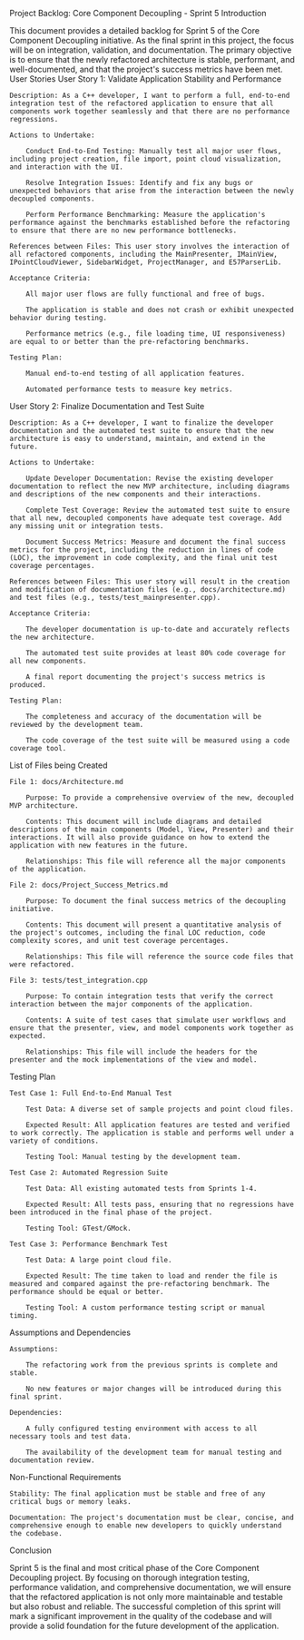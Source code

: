 Project Backlog: Core Component Decoupling - Sprint 5
Introduction

This document provides a detailed backlog for Sprint 5 of the Core Component Decoupling initiative. As the final sprint in this project, the focus will be on integration, validation, and documentation. The primary objective is to ensure that the newly refactored architecture is stable, performant, and well-documented, and that the project's success metrics have been met.
User Stories
User Story 1: Validate Application Stability and Performance

    Description: As a C++ developer, I want to perform a full, end-to-end integration test of the refactored application to ensure that all components work together seamlessly and that there are no performance regressions.

    Actions to Undertake:

        Conduct End-to-End Testing: Manually test all major user flows, including project creation, file import, point cloud visualization, and interaction with the UI.

        Resolve Integration Issues: Identify and fix any bugs or unexpected behaviors that arise from the interaction between the newly decoupled components.

        Perform Performance Benchmarking: Measure the application's performance against the benchmarks established before the refactoring to ensure that there are no new performance bottlenecks.

    References between Files: This user story involves the interaction of all refactored components, including the MainPresenter, IMainView, IPointCloudViewer, SidebarWidget, ProjectManager, and E57ParserLib.

    Acceptance Criteria:

        All major user flows are fully functional and free of bugs.

        The application is stable and does not crash or exhibit unexpected behavior during testing.

        Performance metrics (e.g., file loading time, UI responsiveness) are equal to or better than the pre-refactoring benchmarks.

    Testing Plan:

        Manual end-to-end testing of all application features.

        Automated performance tests to measure key metrics.

User Story 2: Finalize Documentation and Test Suite

    Description: As a C++ developer, I want to finalize the developer documentation and the automated test suite to ensure that the new architecture is easy to understand, maintain, and extend in the future.

    Actions to Undertake:

        Update Developer Documentation: Revise the existing developer documentation to reflect the new MVP architecture, including diagrams and descriptions of the new components and their interactions.

        Complete Test Coverage: Review the automated test suite to ensure that all new, decoupled components have adequate test coverage. Add any missing unit or integration tests.

        Document Success Metrics: Measure and document the final success metrics for the project, including the reduction in lines of code (LOC), the improvement in code complexity, and the final unit test coverage percentages.

    References between Files: This user story will result in the creation and modification of documentation files (e.g., docs/architecture.md) and test files (e.g., tests/test_mainpresenter.cpp).

    Acceptance Criteria:

        The developer documentation is up-to-date and accurately reflects the new architecture.

        The automated test suite provides at least 80% code coverage for all new components.

        A final report documenting the project's success metrics is produced.

    Testing Plan:

        The completeness and accuracy of the documentation will be reviewed by the development team.

        The code coverage of the test suite will be measured using a code coverage tool.

List of Files being Created

    File 1: docs/Architecture.md

        Purpose: To provide a comprehensive overview of the new, decoupled MVP architecture.

        Contents: This document will include diagrams and detailed descriptions of the main components (Model, View, Presenter) and their interactions. It will also provide guidance on how to extend the application with new features in the future.

        Relationships: This file will reference all the major components of the application.

    File 2: docs/Project_Success_Metrics.md

        Purpose: To document the final success metrics of the decoupling initiative.

        Contents: This document will present a quantitative analysis of the project's outcomes, including the final LOC reduction, code complexity scores, and unit test coverage percentages.

        Relationships: This file will reference the source code files that were refactored.

    File 3: tests/test_integration.cpp

        Purpose: To contain integration tests that verify the correct interaction between the major components of the application.

        Contents: A suite of test cases that simulate user workflows and ensure that the presenter, view, and model components work together as expected.

        Relationships: This file will include the headers for the presenter and the mock implementations of the view and model.

Testing Plan

    Test Case 1: Full End-to-End Manual Test

        Test Data: A diverse set of sample projects and point cloud files.

        Expected Result: All application features are tested and verified to work correctly. The application is stable and performs well under a variety of conditions.

        Testing Tool: Manual testing by the development team.

    Test Case 2: Automated Regression Suite

        Test Data: All existing automated tests from Sprints 1-4.

        Expected Result: All tests pass, ensuring that no regressions have been introduced in the final phase of the project.

        Testing Tool: GTest/GMock.

    Test Case 3: Performance Benchmark Test

        Test Data: A large point cloud file.

        Expected Result: The time taken to load and render the file is measured and compared against the pre-refactoring benchmark. The performance should be equal or better.

        Testing Tool: A custom performance testing script or manual timing.

Assumptions and Dependencies

    Assumptions:

        The refactoring work from the previous sprints is complete and stable.

        No new features or major changes will be introduced during this final sprint.

    Dependencies:

        A fully configured testing environment with access to all necessary tools and test data.

        The availability of the development team for manual testing and documentation review.

Non-Functional Requirements

    Stability: The final application must be stable and free of any critical bugs or memory leaks.

    Documentation: The project's documentation must be clear, concise, and comprehensive enough to enable new developers to quickly understand the codebase.

Conclusion

Sprint 5 is the final and most critical phase of the Core Component Decoupling project. By focusing on thorough integration testing, performance validation, and comprehensive documentation, we will ensure that the refactored application is not only more maintainable and testable but also robust and reliable. The successful completion of this sprint will mark a significant improvement in the quality of the codebase and will provide a solid foundation for the future development of the application.